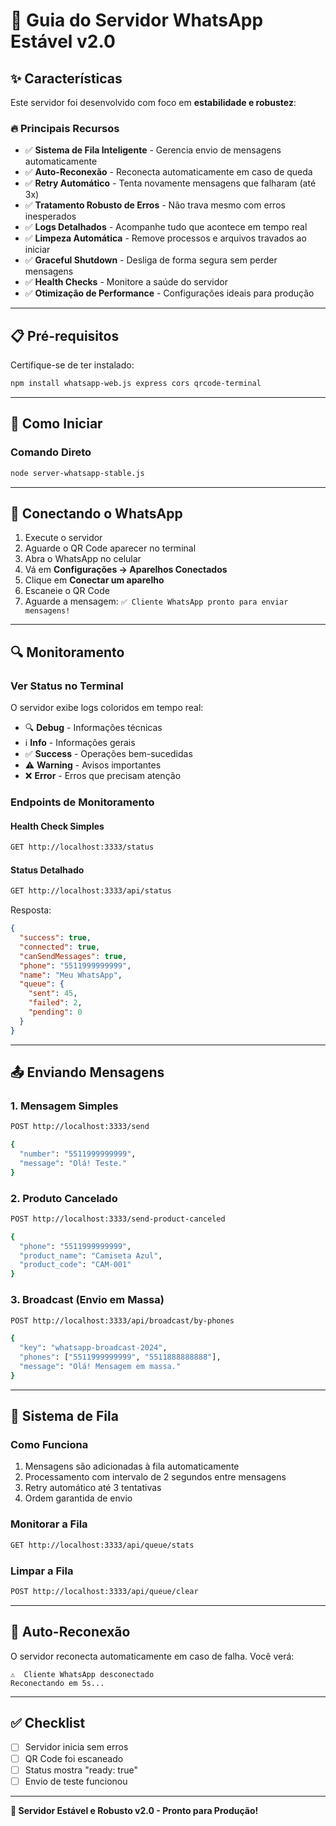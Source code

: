 # 🚀 Guia do Servidor WhatsApp Estável v2.0

## ✨ Características

Este servidor foi desenvolvido com foco em **estabilidade e robustez**:

### 🔥 Principais Recursos

- ✅ **Sistema de Fila Inteligente** - Gerencia envio de mensagens automaticamente
- ✅ **Auto-Reconexão** - Reconecta automaticamente em caso de queda
- ✅ **Retry Automático** - Tenta novamente mensagens que falharam (até 3x)
- ✅ **Tratamento Robusto de Erros** - Não trava mesmo com erros inesperados
- ✅ **Logs Detalhados** - Acompanhe tudo que acontece em tempo real
- ✅ **Limpeza Automática** - Remove processos e arquivos travados ao iniciar
- ✅ **Graceful Shutdown** - Desliga de forma segura sem perder mensagens
- ✅ **Health Checks** - Monitore a saúde do servidor
- ✅ **Otimização de Performance** - Configurações ideais para produção

---

## 📋 Pré-requisitos

Certifique-se de ter instalado:

```bash
npm install whatsapp-web.js express cors qrcode-terminal
```

---

## 🚀 Como Iniciar

### Comando Direto

```bash
node server-whatsapp-stable.js
```

---

## 📱 Conectando o WhatsApp

1. Execute o servidor
2. Aguarde o QR Code aparecer no terminal
3. Abra o WhatsApp no celular
4. Vá em **Configurações → Aparelhos Conectados**
5. Clique em **Conectar um aparelho**
6. Escaneie o QR Code
7. Aguarde a mensagem: `✅ Cliente WhatsApp pronto para enviar mensagens!`

---

## 🔍 Monitoramento

### Ver Status no Terminal

O servidor exibe logs coloridos em tempo real:

- 🔍 **Debug** - Informações técnicas
- ℹ️  **Info** - Informações gerais
- ✅ **Success** - Operações bem-sucedidas
- ⚠️  **Warning** - Avisos importantes
- ❌ **Error** - Erros que precisam atenção

### Endpoints de Monitoramento

#### Health Check Simples
```bash
GET http://localhost:3333/status
```

#### Status Detalhado
```bash
GET http://localhost:3333/api/status
```

Resposta:
```json
{
  "success": true,
  "connected": true,
  "canSendMessages": true,
  "phone": "5511999999999",
  "name": "Meu WhatsApp",
  "queue": {
    "sent": 45,
    "failed": 2,
    "pending": 0
  }
}
```

---

## 📤 Enviando Mensagens

### 1. Mensagem Simples

```bash
POST http://localhost:3333/send

{
  "number": "5511999999999",
  "message": "Olá! Teste."
}
```

### 2. Produto Cancelado

```bash
POST http://localhost:3333/send-product-canceled

{
  "phone": "5511999999999",
  "product_name": "Camiseta Azul",
  "product_code": "CAM-001"
}
```

### 3. Broadcast (Envio em Massa)

```bash
POST http://localhost:3333/api/broadcast/by-phones

{
  "key": "whatsapp-broadcast-2024",
  "phones": ["5511999999999", "5511888888888"],
  "message": "Olá! Mensagem em massa."
}
```

---

## 🎯 Sistema de Fila

### Como Funciona

1. Mensagens são adicionadas à fila automaticamente
2. Processamento com intervalo de 2 segundos entre mensagens
3. Retry automático até 3 tentativas
4. Ordem garantida de envio

### Monitorar a Fila

```bash
GET http://localhost:3333/api/queue/stats
```

### Limpar a Fila

```bash
POST http://localhost:3333/api/queue/clear
```

---

## 🔄 Auto-Reconexão

O servidor reconecta automaticamente em caso de falha. Você verá:

```
⚠️  Cliente WhatsApp desconectado
Reconectando em 5s...
```

---

## ✅ Checklist

- [ ] Servidor inicia sem erros
- [ ] QR Code foi escaneado
- [ ] Status mostra "ready: true"
- [ ] Envio de teste funcionou

---

**🎉 Servidor Estável e Robusto v2.0 - Pronto para Produção!**
